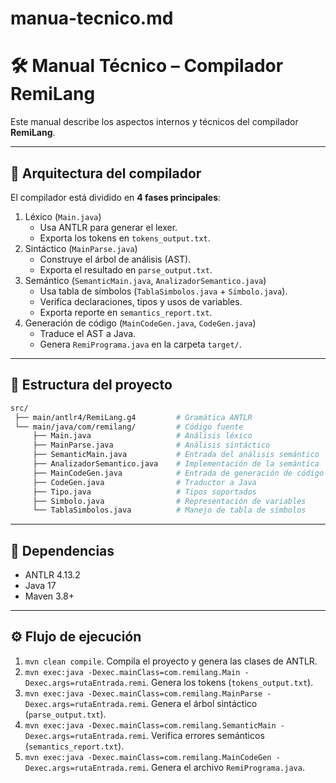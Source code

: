 # manua-tecnico.md

# 🛠️ Manual Técnico – Compilador RemiLang

Este manual describe los aspectos internos y técnicos del compilador **RemiLang**.

---

## 📐 Arquitectura del compilador

El compilador está dividido en **4 fases principales**:

1. Léxico (`Main.java`)
     * Usa ANTLR para generar el lexer.
     * Exporta los tokens en `tokens_output.txt`.
2. Sintáctico (`MainParse.java`)
     * Construye el árbol de análisis (AST).
     * Exporta el resultado en `parse_output.txt`.
3. Semántico (`SemanticMain.java`, `AnalizadorSemantico.java`)
     * Usa tabla de símbolos (`TablaSimbolos.java` + `Simbolo.java`).
     * Verifica declaraciones, tipos y usos de variables.
     * Exporta reporte en `semantics_report.txt`.
4. Generación de código (`MainCodeGen.java`, `CodeGen.java`)
     * Traduce el AST a Java.
     * Genera `RemiPrograma.java` en la carpeta `target/`.

---

## 📂 Estructura del proyecto
```bash
src/
 ├── main/antlr4/RemiLang.g4         # Gramática ANTLR
 └── main/java/com/remilang/         # Código fuente
     ├── Main.java                   # Análisis léxico
     ├── MainParse.java              # Análisis sintáctico
     ├── SemanticMain.java           # Entrada del análisis semántico
     ├── AnalizadorSemantico.java    # Implementación de la semántica
     ├── MainCodeGen.java            # Entrada de generación de código
     ├── CodeGen.java                # Traductor a Java
     ├── Tipo.java                   # Tipos soportados
     ├── Simbolo.java                # Representación de variables
     └── TablaSimbolos.java          # Manejo de tabla de símbolos
```

---

## 🔧 Dependencias

* ANTLR 4.13.2
* Java 17
* Maven 3.8+

---

## ⚙️ Flujo de ejecución

1. `mvn clean compile`.
Compila el proyecto y genera las clases de ANTLR.
2. `mvn exec:java -Dexec.mainClass=com.remilang.Main -Dexec.args=rutaEntrada.remi`.
Genera los tokens (`tokens_output.txt`).
3. `mvn exec:java -Dexec.mainClass=com.remilang.MainParse -Dexec.args=rutaEntrada.remi`.
Genera el árbol sintáctico (`parse_output.txt`).
4. `mvn exec:java -Dexec.mainClass=com.remilang.SemanticMain -Dexec.args=rutaEntrada.remi`.
Verifica errores semánticos (`semantics_report.txt`).
5. `mvn exec:java -Dexec.mainClass=com.remilang.MainCodeGen -Dexec.args=rutaEntrada.remi`.
Genera el archivo `RemiPrograma.java`.